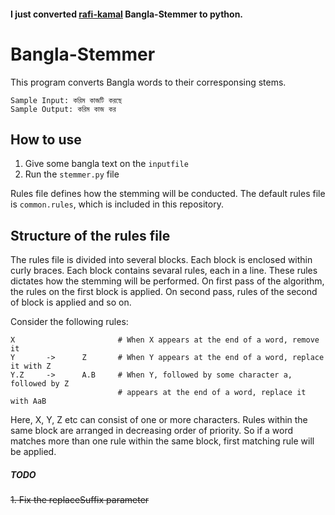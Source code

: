 #### I just converted [rafi-kamal](https://github.com/rafi-kamal/Bangla-Stemmer) Bangla-Stemmer to python.
Bangla-Stemmer
==============
This program converts Bangla words to their corresponsing stems.
```
Sample Input: করিম কাজটি করছে 
Sample Output: করিম কাজ কর 
````
How to use
-----------------------
1. Give some bangla text on the ```inputfile```
2. Run the ```stemmer.py``` file

Rules file defines how the stemming will be conducted. The default rules file is ``common.rules``, which is included in this repository.


Structure of the rules file
---------------------------

The rules file is divided into several blocks. Each block is enclosed within curly braces. Each block contains sevaral rules, each in a line. These rules dictates how the stemming will be performed. On first pass of the algorithm, the rules on the first block is applied. On second pass, rules of the second of block is applied and so on.

Consider the following rules:
```
X                       # When X appears at the end of a word, remove it
Y       ->      Z       # When Y appears at the end of a word, replace it with Z
Y.Z     ->      A.B     # When Y, followed by some character a, followed by Z 
                        # appears at the end of a word, replace it with AaB                        
```

Here, X, Y, Z etc can consist of one or more characters. Rules within the same block are arranged in decreasing order of priority. So if a word matches more than one rule within the same block, first matching rule will be applied.

##### TODO
~~1. Fix the replaceSuffix parameter~~